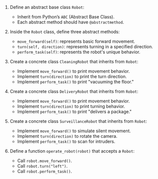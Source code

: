 1. Define an abstract base class `Robot`:
    - Inherit from Python’s `ABC` (Abstract Base Class).
    - Each abstract method should have `@abstractmethod`.

2. Inside the `Robot` class, define three abstract methods:
    - `move_forward(self)`: represents basic forward movement.
    - `turn(self, direction)`: represents turning in a specified direction.
    - `perform_task(self)`: represents the robot's unique behavior.

3. Create a concrete class `CleaningRobot` that inherits from `Robot`:
    - Implement `move_forward()` to print movement behavior.
    - Implement `turn(direction)` to print the turn direction.
    - Implement `perform_task()` to print "vacuuming the floor."

4. Create a concrete class `DeliveryRobot` that inherits from `Robot`:
    - Implement `move_forward()` to print movement behavior.
    - Implement `turn(direction)` to print turning behavior.
    - Implement `perform_task()` to print "delivers a package."

5. Create a concrete class `SurveillanceRobot` that inherits from `Robot`:
    - Implement `move_forward()` to simulate silent movement.
    - Implement `turn(direction)` to rotate the camera.
    - Implement `perform_task()` to scan for intruders.

6. Define a function `operate_robot(robot)` that accepts a `Robot`:
    - Call `robot.move_forward()`.
    - Call `robot.turn("left")`.
    - Call `robot.perform_task()`.